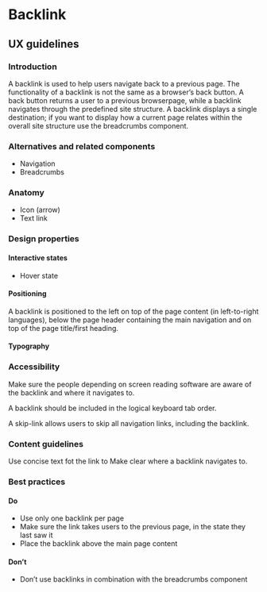 <!-- _Status: **In development**_ -->

# Backlink

## UX guidelines

### Introduction

A backlink is used to help users navigate back to a previous page. The functionality of a backlink is not the same as a browser’s back button. A back button returns a user to a previous browserpage, while a backlink navigates through the predefined site structure. A backlink displays a single destination; if you want to display how a current page relates within the overall site structure use the breadcrumbs component.

### Alternatives and related components

- Navigation
- Breadcrumbs

### Anatomy

- Icon (arrow)
- Text link

### Design properties

#### Interactive states

- Hover state

#### Positioning

A backlink is positioned to the left on top of the page content (in left-to-right languages), below the page header containing the main navigation and on top of the page title/first heading.

#### Typography

### Accessibility

Make sure the people depending on screen reading software are aware of the backlink and where it navigates to.

A backlink should be included in the logical keyboard tab order.

A skip-link allows users to skip all navigation links, including the backlink.

### Content guidelines

Use concise text fot the link to Make clear where a backlink navigates to.

### Best practices

#### Do

- Use only one backlink per page
- Make sure the link takes users to the previous page, in the state they last saw it
- Place the backlink above the main page content

#### Don’t

- Don’t use backlinks in combination with the breadcrumbs component
